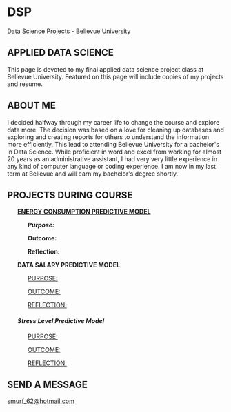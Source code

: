 # DSP
Data Science Projects - Bellevue University

## **APPLIED DATA SCIENCE**

This page is devoted to my final applied data science project class at Bellevue University. Featured on this page will include copies of my projects and resume. 

## **ABOUT ME**
I decided halfway through my career life to change the course and explore data more. The decision was based on a love for cleaning up databases and exploring and creating reports for others to understand the information more efficiently. This lead to attending Bellevue University for a bachelor's in Data Science. While proficient in word and excel from working for almost 20 years as an administrative assistant, I had very very little experience in any kind of computer language or coding experience. I am now in my last term at Bellevue and will earn my bachelor's degree shortly.

## **PROJECTS DURING COURSE**
<ul>

<strong><ins> ENERGY CONSUMPTION PREDICTIVE MODEL</ins></strong>

<ul> 
  
<b><em> Purpose: </em> </b> <br>
  
<b>  Outcome: </b>

<b>  Reflection: </b>

</ul>
  
 <b>DATA SALARY PREDICTIVE MODEL</b>
<ul> 
  
<ins>  PURPOSE: </ins>
  
<ins>  OUTCOME: </ins>

<ins>  REFLECTION: </ins>

</ul>

#### ***Stress Level Predictive Model***
<ul> 
  
<ins>  PURPOSE: </ins>
  
<ins>  OUTCOME: </ins>

<ins>  REFLECTION: </ins>

</ul>
</ul>
  
## **SEND A MESSAGE**
smurf_62@hotmail.com
